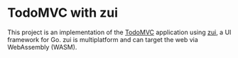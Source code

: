 # TodoMVC with zui

This project is an implementation of the [TodoMVC](https://zui.dev/todomvc2/) application using [zui](https://zui.dev), a UI framework for Go. zui is multiplatform and can target the web via WebAssembly (WASM).

